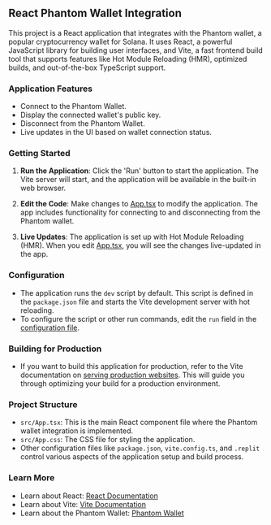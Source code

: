 ## React Phantom Wallet Integration

This project is a React application that integrates with the Phantom wallet, a popular cryptocurrency wallet for Solana. It uses React, a powerful JavaScript library for building user interfaces, and Vite, a fast frontend build tool that supports features like Hot Module Reloading (HMR), optimized builds, and out-of-the-box TypeScript support.

### Application Features
- Connect to the Phantom Wallet.
- Display the connected wallet's public key.
- Disconnect from the Phantom Wallet.
- Live updates in the UI based on wallet connection status.

### Getting Started

1. **Run the Application**: Click the 'Run' button to start the application. The Vite server will start, and the application will be available in the built-in web browser.

2. **Edit the Code**: Make changes to [App.tsx](#src/App.tsx) to modify the application. The app includes functionality for connecting to and disconnecting from the Phantom wallet.

3. **Live Updates**: The application is set up with Hot Module Reloading (HMR). When you edit [App.tsx](#src/App.tsx), you will see the changes live-updated in the app.

### Configuration

- The application runs the `dev` script by default. This script is defined in the `package.json` file and starts the Vite development server with hot reloading.
- To configure the script or other run commands, edit the `run` field in the [configuration file](#.replit).

### Building for Production

- If you want to build this application for production, refer to the Vite documentation on [serving production websites](https://vitejs.dev/guide/build.html). This will guide you through optimizing your build for a production environment.

### Project Structure

- `src/App.tsx`: This is the main React component file where the Phantom wallet integration is implemented.
- `src/App.css`: The CSS file for styling the application.
- Other configuration files like `package.json`, `vite.config.ts`, and `.replit` control various aspects of the application setup and build process.

### Learn More

- Learn about React: [React Documentation](https://reactjs.org/)
- Learn about Vite: [Vite Documentation](https://vitejs.dev/)
- Learn about the Phantom Wallet: [Phantom Wallet](https://phantom.app/)